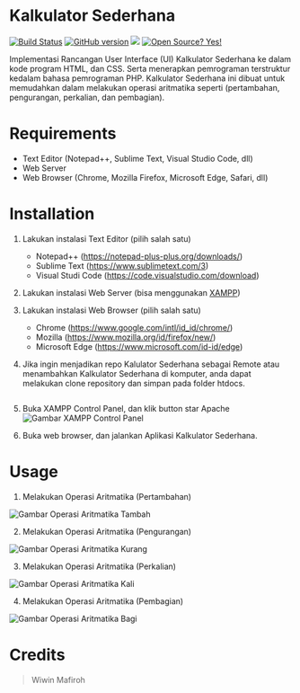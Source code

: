 # **Kalkulator Sederhana**

[![Build Status](https://travis-ci.org/matthiasnoback/badges.png?branch=master)](https://travis-ci.org/matthiasnoback/badges)
[![GitHub version](https://badge.fury.io/gh/Naereen%2FStrapDown.js.svg)](https://github.com/Naereen/StrapDown.js)
![](https://img.shields.io/badge/Code-PHP-informational?style=flat&logo=php&logoColor=white&color=blue)
[![Open Source? Yes!](https://badgen.net/badge/Open%20Source%20%3F/Yes%21/blue?icon=github)](https://github.com/Naereen/badges/)

Implementasi Rancangan User Interface (UI) Kalkulator Sederhana ke dalam kode program HTML, dan CSS. Serta menerapkan pemrograman terstruktur kedalam bahasa pemrograman PHP. Kalkulator Sederhana ini dibuat untuk memudahkan dalam melakukan operasi aritmatika seperti (pertambahan, pengurangan, perkalian, dan pembagian).

# **Requirements**
* Text Editor (Notepad++, Sublime Text, Visual Studio Code, dll)
* Web Server
* Web Browser (Chrome, Mozilla Firefox, Microsoft Edge, Safari, dll)

# **Installation**
1. Lakukan instalasi Text Editor (pilih salah satu)
   * Notepad++ (https://notepad-plus-plus.org/downloads/)
   * Sublime Text (https://www.sublimetext.com/3)
   * Visual Studi Code (https://code.visualstudio.com/download)

2. Lakukan instalasi Web Server (bisa menggunakan [XAMPP](https://www.apachefriends.org/download.html))

3. Lakukan instalasi Web Browser (pilih salah satu)
   * Chrome (https://www.google.com/intl/id_id/chrome/)
   * Mozilla (https://www.mozilla.org/id/firefox/new/)
   * Microsoft Edge (https://www.microsoft.com/id-id/edge)

4. Jika ingin menjadikan repo Kalulator Sederhana sebagai Remote atau menambahkan Kalkulator Sederhana di komputer, anda dapat melakukan clone repository dan simpan pada folder htdocs.
   ```git clone https://github.com/wiwinmafiroh/kalkulator-sederhana.git

5. Buka XAMPP Control Panel, dan klik button star Apache
![Gambar XAMPP Control Panel](img/img-readme/xampp-readme.png)

6. Buka web browser, dan jalankan Aplikasi Kalkulator Sederhana.

# **Usage**
1. Melakukan Operasi Aritmatika (Pertambahan)

![Gambar Operasi Aritmatika Tambah](img/img-readme/usage-tambah.jpg)

2. Melakukan Operasi Aritmatika (Pengurangan)

![Gambar Operasi Aritmatika Kurang](img/img-readme/usage-kurang.jpg)

3. Melakukan Operasi Aritmatika (Perkalian)

![Gambar Operasi Aritmatika Kali](img/img-readme/usage-kali.jpg)

4. Melakukan Operasi Aritmatika (Pembagian)

![Gambar Operasi Aritmatika Bagi](img/img-readme/usage-bagi.jpg)

# **Credits**
> Wiwin Mafiroh
